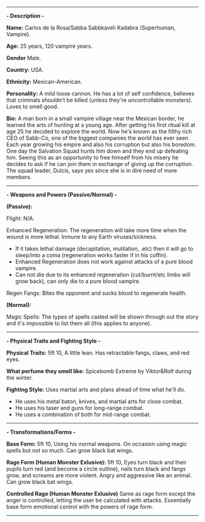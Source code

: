 -----

**- Description -**

**Name:** Carlos de la Rosa/Sabba Sabbkaveli Kadabra (Superhuman, Vampire).

**Age:** 25 years, 120 vampire years.

**Gender** Male.

**Country:** USA.

**Ethnicity:** Mexican-American.

**Personality:** A mild loose cannon. He has a lot of self confidence, believes that criminals shouldn't be killed (unless they're uncontrollable monsters). Loves to smell good.

**Bio:** A man born in a small vampire village near the Mexican border, he learned the arts of hunting at a young age. After getting his first ritual kill at age 25 he decided to explore the world. Now he's known as the filthy rich CEO of Sabb-Co, one of the biggest companies the world has ever seen. Each year growing his empire and also his corruption but also his boredom. One day the Salvation Squad hunts him down and they end up defeating him. Seeing this as an opportunity to free himself from his misery he decides to ask if he can join them in exchange of giving up the corruption. The squad leader, Dulcis, says yes since she is in dire need of more members.

-----
**- Weapons and Powers (Passive/Normal) -**

**(Passive):**

Flight: N/A.

Enhanced Regeneration: The regeneration will take more time when the wound is more lethal. Inmune to any Earth viruses/sickness.
  - If it takes lethal damage (decapitation, mutilation, .etc) then it will go to sleep/into a coma (regeneration works faster if in his coffin).
  - Enhanced Regeneration does not work against attacks of a pure blood vampire.
  - Can not die due to its enhanced regeneration (cut/burnt/etc limbs will grow back), can only die to a pure blood vampire.

Regen Fangs: Bites the opponent and sucks blood to regenerate health.

**(Normal):**

Magic Spells: The types of spells casted will be shown through out the story and it's impossible to list them all (this applies to anyone).

-----
**- Physical Traits and Fighting Style -**

**Physical Traits:** 5ft 10, A little lean. Has retractable fangs, claws, and red eyes. 

**What perfume they smell like:** Spicebomb Extreme by Viktor&Rolf during the winter.

**Fighting Style:** Uses martial arts and plans ahead of time what he'll do. 
   - He uses his metal baton, knives, and martial arts for close combat. 
   - He uses his taser and guns for long-range combat. 
   - He uses a combination of both for mid-range combat.

-----
**- Transformations/Forms -**

**Base Form:** 5ft 10, Using his normal weapons. On occasion using magic spells but not so much. Can grow black bat wings.

**Rage Form (Human Monster Exlusive):** 5ft 10, Eyes turn black and their pupils turn red (and become a circle outline), nails turn black and fangs grow, and screams are more violent. Angry and aggressive like an animal. Can grow black bat wings. 

**Controlled Rage (Human Monster Exlusive)** Same as rage form except the anger is controlled, letting the user be calculated with attacks. Essentially base form emotional control with the powers of rage form.

-----
